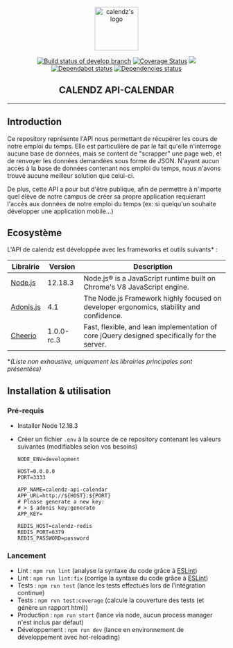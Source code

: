 <p align="center"><a href="https://calendz.app/" target="_blank" rel="noopener noreferrer"><img width="100" src="https://avatars3.githubusercontent.com/u/51510476?s=400&u=e110cf083bbc29eab84d4dceb85c94d7a87882db&v=4" alt="calendz's logo"></a></p>

<p align="center">
  <a href="https://travis-ci.com/calendz/calendz-api-calendar"><img src="https://travis-ci.com/calendz/calendz-api-calendar.svg?branch=develop" alt="Build status of develop branch"></a>
  <a href='https://coveralls.io/github/calendz/calendz-api-calendar?branch=develop'><img src='https://coveralls.io/repos/github/calendz/calendz-api-calendar/badge.svg?branch=develop' alt='Coverage Status' /></a>
  <a href="https://www.codacy.com/app/calendz/api-calendar?utm_source=github.com&amp;utm_medium=referral&amp;utm_content=calendz/calendz-api-calendar&amp;utm_campaign=Badge_Grade"><img src="https://api.codacy.com/project/badge/Grade/fe1399e3ba8e46b9bdefd046a240d7c1"/></a>
  <br>
  <a href="https://dependabot.com/"><img src="https://api.dependabot.com/badges/status?host=github&amp;repo=calendz/calendz-api-calendar" alt="Dependabot status"></a>
  <a href="https://dependabot.com/"><img src="https://img.shields.io/david/calendz/calendz-api-calendar.svg?maxAge=3600" alt="Dependencies status"></a>
  <br>
</p>

<h2 align="center">CALENDZ API-CALENDAR</h2>

---

## Introduction

Ce repository représente l'API nous permettant de récupérer les cours de notre emploi du temps. Elle est particulière de par le fait qu'elle n'interroge aucune base de données, mais se content de "scrapper" une page web, et de renvoyer les données demandées sous forme de JSON. N'ayant aucun accès à la base de données contenant nos emploi du temps, nous n'avons trouvé aucune meilleur solution que celui-ci.

De plus, cette API a pour but d'être publique, afin de permettre à n'importe quel élève de notre campus de créer sa propre application requierant l'accès aux données de notre emploi du temps (ex: si quelqu'un souhaite développer une application mobile...)

## Ecosystème

L'API de calendz est développée avec les frameworks et outils suivants* :

| Librairie        | Version    | Description                                                                                      |
| ---------------- | ---------- | ------------------------------------------------------------------------------------------------ |
| [Node.js]        | 12.18.3    | Node.js® is a JavaScript runtime built on Chrome's V8 JavaScript engine.                         |
| [Adonis.js]      | 4.1        | The Node.js Framework highly focused on developer ergonomics, stability and confidence.          |
| [Cheerio]        | 1.0.0-rc.3 | Fast, flexible, and lean implementation of core jQuery designed specifically for the server.     |

**(Liste non exhaustive, uniquement les librairies principales sont présentées)*

## Installation & utilisation

### Pré-requis

* Installer Node 12.18.3
* Créer un fichier `.env` à la source de ce repository contenant les valeurs suivantes (modifiables selon vos besoins)

      NODE_ENV=development

      HOST=0.0.0.0
      PORT=3333

      APP_NAME=calendz-api-calendar
      APP_URL=http://${HOST}:${PORT}
      # Please generate a new key: 
      # > $ adonis key:generate
      APP_KEY=

      REDIS_HOST=calendz-redis
      REDIS_PORT=6379
      REDIS_PASSWORD=password


### Lancement

* Lint : `npm run lint` (analyse la syntaxe du code grâce à [ESLint](https://github.com/eslint/eslint))
* Lint : `npm run lint:fix` (corrige la syntaxe du code grâce à [ESLint](https://github.com/eslint/eslint))
* Tests : `npm run test` (lance les tests effectués lors de l'intégration continue)
* Tests : `npm run test:coverage` (calcule la couverture des tests (et génère un rapport html))
* Production : `npm run start` (lance via node, aucun process manager n'est inclus par défaut)
* Développement : `npm run dev` (lance en environnement de développement avec hot-reloading)

[Node.js]: https://github.com/nodejs/node
[Adonis.js]: https://github.com/adonisjs
[Cheerio]: https://github.com/cheeriojs/cheerio
